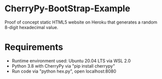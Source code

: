 # CherryPy-BootStrap-Example
Proof of concept static HTML5 website on Heroku that generates a random 8-digit hexadecimal value.

# Requirements
- Runtime environment used: Ubuntu 20.04 LTS via WSL 2.0
- Python 3.8 with CherryPy via "pip install cherrypy"
- Run code via "python hex.py", open localhost:8080
